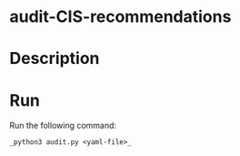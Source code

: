 # audit-CIS-recommendations  

# Description  


# Run  
Run the following command:  
```
_python3 audit.py <yaml-file>_
```
